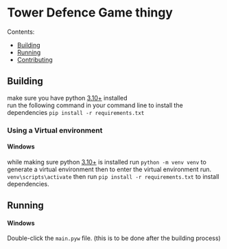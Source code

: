 # Tower Defence Game thingy
    
Contents:
- [Building](https://github.com/MrBlueBlobGuy/Tower_Defence/#Building)
- [Running](https://github.com/MrBlueBlobGuy/Tower_Defence/#Running)
- [Contributing](https://github.com/MrBlueBlobGuy/Tower_Defence/#Contributing)

## Building
make sure you have python [3.10+](https://www.python.org/downloads/) installed 
<br>
run the following command in your command line to install the dependencies `pip install -r requirements.txt`

### Using a Virtual environment
#### Windows
while making sure python [3.10+](https://www.python.org/downloads/) is installed
run `python -m venv venv` to generate a virtual environment
then to enter the virtual environment run.
`venv\scripts\activate`
then  run `pip install -r requirements.txt` to install dependencies.
## Running
#### Windows
Double-click the `main.pyw` file.
(this is to be done after the building process)